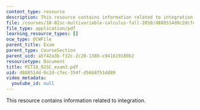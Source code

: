 ```yaml
---
content_type: resource
description: This resource contains information related to integration.
file: /courses/18-02sc-multivariable-calculus-fall-2010/d888514d0c2dcfec354fd56b8f51dd89_MIT18_02SC_exam3.pdf
file_type: application/pdf
learning_resource_types: []
ocw_type: OCWFile
parent_title: Exam
parent_type: CourseSection
parent_uid: a5f42a3b-f32c-2c20-138b-c941619180b2
resourcetype: Document
title: MIT18_02SC_exam3.pdf
uid: d888514d-0c2d-cfec-354f-d56b8f51dd89
video_metadata:
  youtube_id: null
---
```

This resource contains information related to integration.


